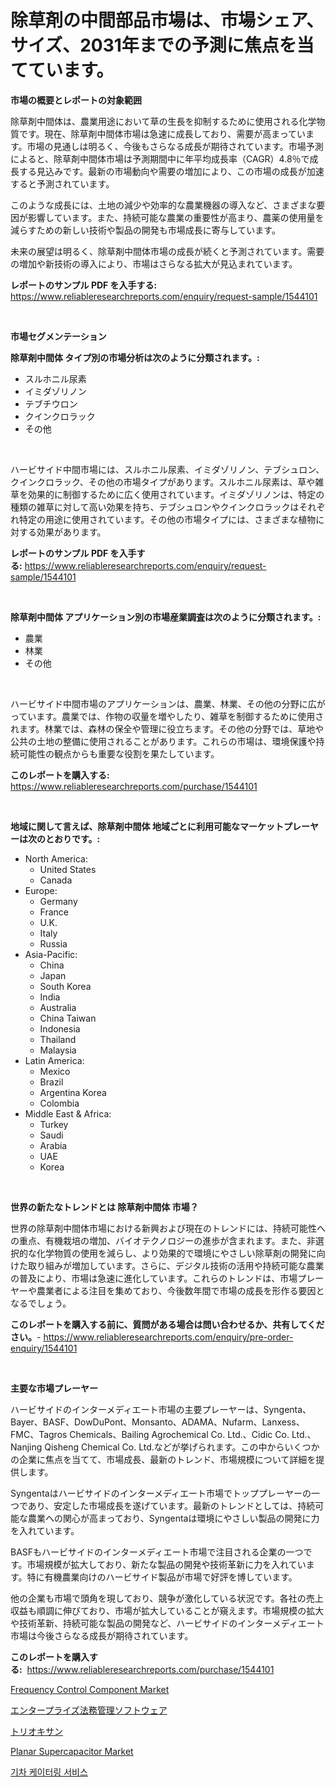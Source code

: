 <p><h1>除草剤の中間部品市場は、市場シェア、サイズ、2031年までの予測に焦点を当てています。</h1></p><p><strong>市場の概要とレポートの対象範囲</strong></p>
<p><p>除草剤中間体は、農業用途において草の生長を抑制するために使用される化学物質です。現在、除草剤中間体市場は急速に成長しており、需要が高まっています。市場の見通しは明るく、今後もさらなる成長が期待されています。市場予測によると、除草剤中間体市場は予測期間中に年平均成長率（CAGR）4.8％で成長する見込みです。最新の市場動向や需要の増加により、この市場の成長が加速すると予測されています。</p><p>このような成長には、土地の減少や効率的な農業機器の導入など、さまざまな要因が影響しています。また、持続可能な農業の重要性が高まり、農薬の使用量を減らすための新しい技術や製品の開発も市場成長に寄与しています。</p><p>未来の展望は明るく、除草剤中間体市場の成長が続くと予測されています。需要の増加や新技術の導入により、市場はさらなる拡大が見込まれています。</p></p>
<p><strong>レポートのサンプル PDF を入手する:</strong> <a href="https://www.reliableresearchreports.com/enquiry/request-sample/1544101">https://www.reliableresearchreports.com/enquiry/request-sample/1544101</a></p>
<p>&nbsp;</p>
<p><strong>市場セグメンテーション</strong></p>
<p><strong>除草剤中間体 タイプ別の市場分析は次のように分類されます。:</strong></p>
<p><ul><li>スルホニル尿素</li><li>イミダゾリノン</li><li>テブチウロン</li><li>クインクロラック</li><li>その他</li></ul></p>
<p>&nbsp;</p>
<p><p>ハービサイド中間市場には、スルホニル尿素、イミダゾリノン、テブシュロン、クインクロラック、その他の市場タイプがあります。スルホニル尿素は、草や雑草を効果的に制御するために広く使用されています。イミダゾリノンは、特定の種類の雑草に対して高い効果を持ち、テブシュロンやクインクロラックはそれぞれ特定の用途に使用されています。その他の市場タイプには、さまざまな植物に対する効果があります。</p></p>
<p><strong>レポートのサンプル PDF を入手する:</strong>&nbsp;<a href="https://www.reliableresearchreports.com/enquiry/request-sample/1544101">https://www.reliableresearchreports.com/enquiry/request-sample/1544101</a></p>
<p>&nbsp;</p>
<p><strong> 除草剤中間体 アプリケーション別の市場産業調査は次のように分類されます。:</strong></p>
<p><ul><li>農業</li><li>林業</li><li>その他</li></ul></p>
<p>&nbsp;</p>
<p><p>ハービサイド中間市場のアプリケーションは、農業、林業、その他の分野に広がっています。農業では、作物の収量を増やしたり、雑草を制御するために使用されます。林業では、森林の保全や管理に役立ちます。その他の分野では、草地や公共の土地の整備に使用されることがあります。これらの市場は、環境保護や持続可能性の観点からも重要な役割を果たしています。</p></p>
<p><strong>このレポートを購入する:</strong>&nbsp; <a href="https://www.reliableresearchreports.com/purchase/1544101">https://www.reliableresearchreports.com/purchase/1544101</a></p>
<p>&nbsp;</p>
<p><strong>地域に関して言えば、除草剤中間体 地域ごとに利用可能なマーケットプレーヤーは次のとおりです。:</strong></p>
<p><ul>
    <li>
        North America:
        <ul>
            <li>United States</li>
            <li>Canada</li>
        </ul>
    </li>
    <li>
        Europe:
        <ul>
            <li>Germany</li>
            <li>France</li>
            <li>U.K.</li>
            <li>Italy</li>
            <li>Russia</li>
        </ul>
    </li>
    <li>
        Asia-Pacific:
        <ul>
            <li>China</li>
            <li>Japan</li>
            <li>South Korea</li>
            <li>India</li>
            <li>Australia</li>
            <li>China Taiwan</li>
            <li>Indonesia</li>
            <li>Thailand</li>
            <li>Malaysia</li>
        </ul>
    </li>
    <li>
        Latin America:
        <ul>
            <li>Mexico</li>
            <li>Brazil</li>
            <li>Argentina Korea</li>
            <li>Colombia</li>
        </ul>
    </li>
    <li>
        Middle East & Africa:
        <ul>
            <li>Turkey</li>
            <li>Saudi</li>
            <li>Arabia</li>
            <li>UAE</li>
            <li>Korea</li>
        </ul>
    </li>
    </ul></p>
<p>&nbsp;</p>
<p><strong>世界の新たなトレンドとは 除草剤中間体 市場？</strong></p>
<p><p>世界の除草剤中間体市場における新興および現在のトレンドには、持続可能性への重点、有機栽培の増加、バイオテクノロジーの進歩が含まれます。また、非選択的な化学物質の使用を減らし、より効果的で環境にやさしい除草剤の開発に向けた取り組みが増加しています。さらに、デジタル技術の活用や持続可能な農業の普及により、市場は急速に進化しています。これらのトレンドは、市場プレーヤーや農業者による注目を集めており、今後数年間で市場の成長を形作る要因となるでしょう。</p></p>
<p><strong>このレポートを購入する前に、質問がある場合は問い合わせるか、共有してください。</strong>- <a href="https://www.reliableresearchreports.com/enquiry/pre-order-enquiry/1544101">https://www.reliableresearchreports.com/enquiry/pre-order-enquiry/1544101</a></p>
<p>&nbsp;</p>
<p><strong>主要な市場プレーヤー</strong></p>
<p><p>ハービサイドのインターメディエート市場の主要プレーヤーは、Syngenta、Bayer、BASF、DowDuPont、Monsanto、ADAMA、Nufarm、Lanxess、FMC、Tagros Chemicals、Bailing Agrochemical Co. Ltd.、Cidic Co. Ltd.、Nanjing Qisheng Chemical Co. Ltd.などが挙げられます。この中からいくつかの企業に焦点を当てて、市場成長、最新のトレンド、市場規模について詳細を提供します。</p><p>Syngentaはハービサイドのインターメディエート市場でトッププレーヤーの一つであり、安定した市場成長を遂げています。最新のトレンドとしては、持続可能な農業への関心が高まっており、Syngentaは環境にやさしい製品の開発に力を入れています。</p><p>BASFもハービサイドのインターメディエート市場で注目される企業の一つです。市場規模が拡大しており、新たな製品の開発や技術革新に力を入れています。特に有機農業向けのハービサイド製品が市場で好評を博しています。</p><p>他の企業も市場で頭角を現しており、競争が激化している状況です。各社の売上収益も順調に伸びており、市場が拡大していることが窺えます。市場規模の拡大や技術革新、持続可能な製品の開発など、ハービサイドのインターメディエート市場は今後さらなる成長が期待されています。</p></p>
<p><strong>このレポートを購入する:</strong>&nbsp;&nbsp;<a href="https://www.reliableresearchreports.com/purchase/1544101">https://www.reliableresearchreports.com/purchase/1544101</a></p>
<p><p><a href="https://github.com/arionmp/Market-Research-Report-List-2/blob/main/frequency-control-component-market.md">Frequency Control Component Market</a></p><p><a href="https://github.com/zjkmgcs938405/Market-Research-Report-List-1/blob/main/390205413431.md">エンタープライズ法務管理ソフトウェア</a></p><p><a href="https://github.com/mohamedbakry57/Market-Research-Report-List-3/blob/main/531293413430.md">トリオキサン</a></p><p><a href="https://github.com/markusgodoy/Market-Research-Report-List-2/blob/main/planar-supercapacitor-market.md">Planar Supercapacitor Market</a></p><p><a href="https://github.com/vsnao330707/Market-Research-Report-List-1/blob/main/879577412272.md">기차 케이터링 서비스</a></p></p>
